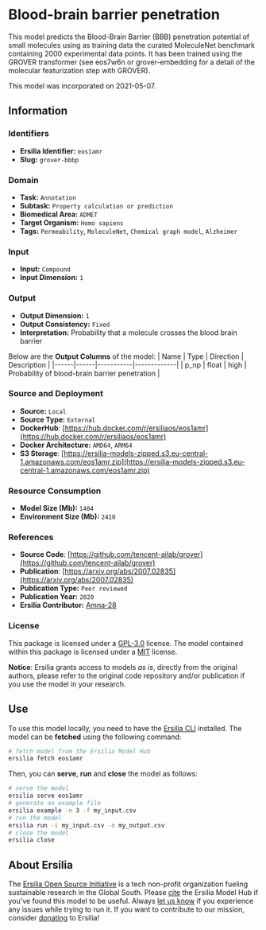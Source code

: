 # Blood-brain barrier penetration

This model predicts the Blood-Brain Barrier (BBB) penetration potential of small molecules using as training data the curated MoleculeNet benchmark containing 2000 experimental data points. It has been trained using the GROVER transformer (see eos7w6n or grover-embedding for a detail of the molecular featurization step with GROVER). 

This model was incorporated on 2021-05-07.

## Information
### Identifiers
- **Ersilia Identifier:** `eos1amr`
- **Slug:** `grover-bbbp`

### Domain
- **Task:** `Annotation`
- **Subtask:** `Property calculation or prediction`
- **Biomedical Area:** `ADMET`
- **Target Organism:** `Homo sapiens`
- **Tags:** `Permeability`, `MoleculeNet`, `Chemical graph model`, `Alzheimer`

### Input
- **Input:** `Compound`
- **Input Dimension:** `1`

### Output
- **Output Dimension:** `1`
- **Output Consistency:** `Fixed`
- **Interpretation:** Probability that a molecule crosses the blood brain barrier

Below are the **Output Columns** of the model:
| Name | Type | Direction | Description |
|------|------|-----------|-------------|
| p_np | float | high | Probability of blood-brain barrier penetration |


### Source and Deployment
- **Source:** `Local`
- **Source Type:** `External`
- **DockerHub**: [https://hub.docker.com/r/ersiliaos/eos1amr](https://hub.docker.com/r/ersiliaos/eos1amr)
- **Docker Architecture:** `AMD64`, `ARM64`
- **S3 Storage**: [https://ersilia-models-zipped.s3.eu-central-1.amazonaws.com/eos1amr.zip](https://ersilia-models-zipped.s3.eu-central-1.amazonaws.com/eos1amr.zip)

### Resource Consumption
- **Model Size (Mb):** `1404`
- **Environment Size (Mb):** `2410`


### References
- **Source Code**: [https://github.com/tencent-ailab/grover](https://github.com/tencent-ailab/grover)
- **Publication**: [https://arxiv.org/abs/2007.02835](https://arxiv.org/abs/2007.02835)
- **Publication Type:** `Peer reviewed`
- **Publication Year:** `2020`
- **Ersilia Contributor:** [Amna-28](https://github.com/Amna-28)

### License
This package is licensed under a [GPL-3.0](https://github.com/ersilia-os/ersilia/blob/master/LICENSE) license. The model contained within this package is licensed under a [MIT](LICENSE) license.

**Notice**: Ersilia grants access to models _as is_, directly from the original authors, please refer to the original code repository and/or publication if you use the model in your research.


## Use
To use this model locally, you need to have the [Ersilia CLI](https://github.com/ersilia-os/ersilia) installed.
The model can be **fetched** using the following command:
```bash
# fetch model from the Ersilia Model Hub
ersilia fetch eos1amr
```
Then, you can **serve**, **run** and **close** the model as follows:
```bash
# serve the model
ersilia serve eos1amr
# generate an example file
ersilia example -n 3 -f my_input.csv
# run the model
ersilia run -i my_input.csv -o my_output.csv
# close the model
ersilia close
```

## About Ersilia
The [Ersilia Open Source Initiative](https://ersilia.io) is a tech non-profit organization fueling sustainable research in the Global South.
Please [cite](https://github.com/ersilia-os/ersilia/blob/master/CITATION.cff) the Ersilia Model Hub if you've found this model to be useful. Always [let us know](https://github.com/ersilia-os/ersilia/issues) if you experience any issues while trying to run it.
If you want to contribute to our mission, consider [donating](https://www.ersilia.io/donate) to Ersilia!
